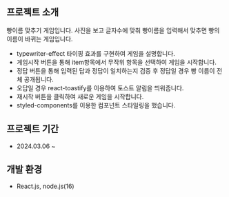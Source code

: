 프로젝트 소개
---
빵이름 맞추기 게임입니다.
사진을 보고 글자수에 맞춰 빵이름을 입력해서 맞추면 빵의 이름이 바뀌는 게임입니다.
+ typewriter-effect 타이핑 효과를 구현하여 게임을 설명합니다.
+ 게임시작 버튼을 통해 item항목에서 무작위 항목을 선택하여 게임을 시작합니다.
+ 정답 버튼을 통해 입력된 답과 정답이 일치하는지 검증 후 정답일 경우 빵 이름이 전체 공개됩니다.
+ 오답일 경우 react-toastify를 이용하여 토스트 알림을 띄워줍니다.
+ 재시작 버튼을 클릭하여 새로운 게임을 시작합니다.
+ styled-components를 이용한 컴포넌트 스타일링을 했습니다.


프로젝트 기간
---
+ 2024.03.06 ~


개발 환경
---
+ React.js, node.js(16)
